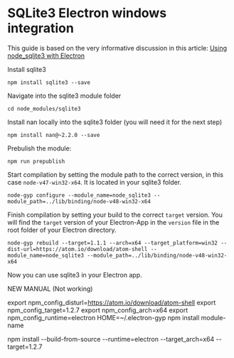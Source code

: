 # SQLite3 Electron windows integration

This guide is based on the very informative discussion in this article: [Using node_sqlite3 with Electron](http://verysimple.com/2015/05/30/using-node_sqlite3-with-electron/)


Install sqlite3
````
npm install sqlite3 --save
````

Navigate into the sqlite3 module folder
````
cd node_modules/sqlite3
````

Install nan locally into the sqlite3 folder (you will need it for the next step)
````
npm install nan@~2.2.0 --save
````

Prebulish the module:
````
npm run prepublish
````

Start compilation by setting the module path to the correct version, in this case `node-v47-win32-x64`. It is located in your sqlite3 folder.
````
node-gyp configure --module_name=node_sqlite3 --module_path=../lib/binding/node-v48-win32-x64
````
Finish compilation by setting your build to the correct `target` version. You will find the `target` version of your Electron-App in the `version` file in the root folder of your Electron directory.
````
node-gyp rebuild --target=1.1.1 --arch=x64 --target_platform=win32 --dist-url=https://atom.io/download/atom-shell --module_name=node_sqlite3 --module_path=../lib/binding/node-v48-win32-x64
````
Now you can use sqlite3 in your Electron app.

NEW MANUAL (Not working)

export npm_config_disturl=https://atom.io/download/atom-shell
export npm_config_target=1.2.7
export npm_config_arch=x64
export npm_config_runtime=electron
HOME=~/.electron-gyp npm install module-name



npm install --build-from-source --runtime=electron --target_arch=x64 --target=1.2.7



